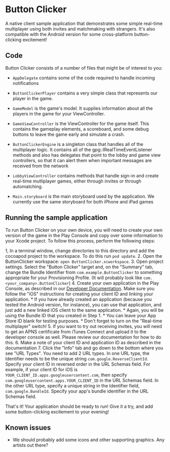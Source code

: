 # Button Clicker

A native client sample application that demonstrates some simple real-time multiplayer using both
invites and matchmaking with strangers. It's also compatible with the Android version
for some cross-platform button-clicking excitement!

## Code

Button Clicker consists of a number of files that might be of interest to you:

* `AppDelegate` contains some of the code required to handle incoming notifications

* `ButtonClickerPlayer` contains a very simple class that represents our player in
the game.

* `GameModel` is the game's model. It supplies information about all the players
in the game for your ViewController.

* `GameViewController` is the ViewController for the game itself. This contains the
gameplay elements, a scoreboard, and some debug buttons to leave the game early and
simulate a crash.

* `ButtonClickerEngine` is a singleton class that handles all of the multiplayer logic.
It contains all of the gpg::IRealTimeEventListener methods and also has delegates that
point to the lobby and game view controllers, so that it can alert them when important
messages are received from the network

* `LobbyViewController` contains methods that handle sign-in and create real-time
mutliplayer games, either through invites or through automatching.

* `Main.storyboard` is the main storyboard used by the application. We currently
use the same storyboard for both iPhone and iPad games

## Running the sample application

To run Button Clicker on your own device, you will need to create
your own version of the game in the Play Console and copy over some information to
your Xcode project. To follow this process, perform the following steps:

1, In a terminal window, change directories to this directory and add the cocoapod project
    to the workspace.  To do this run `pod update`.
2. Open the ButtonClicker workspace: `open ButtonClicker.xcworkspace`.
3. Open project settings. Select the "Button Clicker" target and,
  on the "Summary" tab, change the Bundle Identifier from `com.example.ButtonClicker` to
  something appropriate for your Provisioning Profile. (It will probably look like
  `com.<your_company>.ButtonClicker`)
4. Create your own application in the Play Console, as described in our [Developer
  Documentation](https://developers.google.com/games/services/console/enabling). Make
  sure you follow the "iOS" instructions for creating your client ID and linking
  your application.
    * If you have already created an application (because you tested the Android version,
  for instance), you can use that application, and just add a new linked iOS client to the same
  application.
    * Again, you will be using the Bundle ID that you created in Step 1.
    * You can leave your App Store ID blank for testing purposes.
    * Don't forget to turn on the "Real-time multiplayer" switch!
5. If you want to try out receiving invites, you will need to get an APNS certificate
  from iTunes Connect and upload it to the developer console as well. Please review our
  documentation for how to do this.
6. Make a note of your client ID and application ID as described in the
  documentation
7. Click the "Info" tab and go down to the bottom where you see "URL Types".
  You need to add 2 URL types.  In one URL type, the Identifier needs to be
  the unique string `com.google.ReverseClientId`. Specify your client ID
  in reversed order in the URL Schemas field. For example, if your client ID
  for iOS is `YOUR_CLIENT_ID.apps.googleusercontent.com`, then specify
  `com.googleusercontent.apps.YOUR_CLIENT_ID` in the URL Schemas field.
  In the other URL type, specify a unique string in the Identifier field,
  `com.google.BundleId`.  Specify your app's bundle identifier in the
  URL Schemas field.

That's it! Your application should be ready to run!  Give it a try, and add some button-clicking
excitement to your evening!

## Known issues

* We should probably add some icons and other supporting graphics. Any artists out there?
